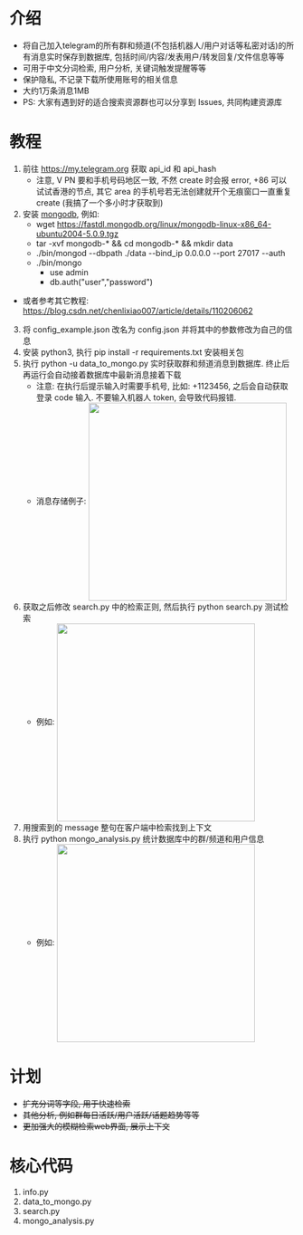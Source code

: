 # 介绍
- 将自己加入telegram的所有群和频道(不包括机器人/用户对话等私密对话)的所有消息实时保存到数据库, 包括时间/内容/发表用户/转发回复/文件信息等等
- 可用于中文分词检索, 用户分析, 关键词触发提醒等等
- 保护隐私, 不记录下载所使用账号的相关信息
- 大约1万条消息1MB
- PS: 大家有遇到好的适合搜索资源群也可以分享到 Issues, 共同构建资源库

# 教程
1. 前往 https://my.telegram.org 获取 api_id 和 api_hash
   - 注意, V PN 要和手机号码地区一致, 不然 create 时会报 error, +86 可以试试香港的节点, 其它 area 的手机号若无法创建就开个无痕窗口一直重复 create (我搞了一个多小时才获取到)
2. 安装 [mongodb](https://www.mongodb.com/try/download/community), 例如:
   - wget https://fastdl.mongodb.org/linux/mongodb-linux-x86_64-ubuntu2004-5.0.9.tgz
   - tar -xvf mongodb-* && cd mongodb-* && mkdir data
   - ./bin/mongod --dbpath ./data --bind_ip 0.0.0.0 --port 27017 --auth
   - ./bin/mongo
     - use admin
     - db.auth("user","password")
- 或者参考其它教程: https://blog.csdn.net/chenlixiao007/article/details/110206062
3. 将 config_example.json 改名为 config.json 并将其中的参数修改为自己的信息
4. 安装 python3, 执行 pip install -r requirements.txt 安装相关包
5. 执行 python -u data_to_mongo.py 实时获取群和频道消息到数据库. 终止后再运行会自动接着数据库中最新消息接着下载
   - 注意: 在执行后提示输入时需要手机号, 比如: +1123456, 之后会自动获取登录 code 输入. 不要输入机器人 token, 会导致代码报错.
   - 消息存储例子: <img src="message.png" width = "350" alt="" align=center />
6. 获取之后修改 search.py 中的检索正则, 然后执行 python search.py 测试检索
   - 例如: <img src="search.png" width = "350" alt="" align=center />
7. 用搜索到的 message 整句在客户端中检索找到上下文
8. 执行 python mongo_analysis.py 统计数据库中的群/频道和用户信息
   - 例如: <img src="stat.png" width = "350" alt="" align=center />

# 计划
- ~~扩充分词等字段, 用于快速检索~~
- ~~其他分析, 例如群每日活跃/用户活跃/话题趋势等等~~
- ~~更加强大的模糊检索web界面, 展示上下文~~

# 核心代码
1. info.py
2. data_to_mongo.py
3. search.py
4. mongo_analysis.py
